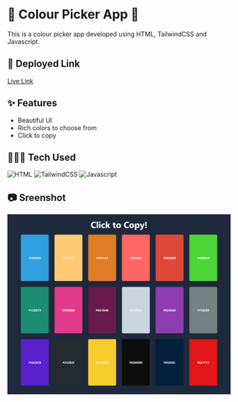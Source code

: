 # 🎨 Colour Picker App 🌈

This is a colour picker app developed using HTML, TailwindCSS and Javascript.

## 🔗 Deployed Link

[Live Link](https://color-select.netlify.app/)

## ✨ Features

- Beautiful UI
- Rich colors to choose from
- Click to copy

## 👨🏻‍💻 Tech Used

![HTML](https://img.shields.io/badge/HTML5-E34F26?style=for-the-badge&logo=html5&logoColor=white) ![TailwindCSS](https://img.shields.io/badge/tailwindcss-%2338B2AC.svg?style=for-the-badge&logo=tailwind-css&logoColor=white) ![Javascript](https://img.shields.io/badge/JavaScript-F7DF1E?style=for-the-badge&logo=javascript&logoColor=black)

## 📷 Sreenshot

![Music Player Screenshot](./images/Color%20Picker.png)
